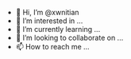 - 👋 Hi, I’m @xwnitian
- 👀 I’m interested in ...
- 🌱 I’m currently learning ...
- 💞️ I’m looking to collaborate on ...
- 📫 How to reach me ...

<!---
xwnitian/xwnitian is a ✨ special ✨ repository because its `README.md` (this file) appears on your GitHub profile.
You can click the Preview link to take a look at your changes.
--->
